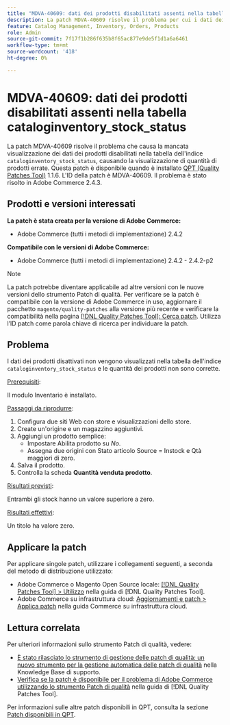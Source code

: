 ```yaml
---
title: "MDVA-40609: dati dei prodotti disabilitati assenti nella tabella cataloginventory_stock_status"
description: La patch MDVA-40609 risolve il problema per cui i dati dei prodotti disabilitati non vengono visualizzati nella tabella di indice "cataloginventory_stock_status", causando la visualizzazione di quantità di prodotti errate. Questa patch è disponibile quando è installato [Quality Patches Tool (QPT)](https://experienceleague.adobe.com/it/docs/commerce-knowledge-base/kb/announcements/commerce-announcements/magento-quality-patches-released-new-tool-to-self-serve-quality-patches) 1.1.6. L'ID della patch è MDVA-40609. Il problema è stato risolto in Adobe Commerce 2.4.3.
feature: Catalog Management, Inventory, Orders, Products
role: Admin
source-git-commit: 7f17f1b286f635b8f65ac877e9de5f1d1a6a6461
workflow-type: tm+mt
source-wordcount: '418'
ht-degree: 0%

---
```


# MDVA-40609: dati dei prodotti disabilitati assenti nella tabella cataloginventory_stock_status

La patch MDVA-40609 risolve il problema che causa la mancata visualizzazione dei dati dei prodotti disabilitati nella tabella dell&#39;indice `cataloginventory_stock_status`, causando la visualizzazione di quantità di prodotti errate. Questa patch è disponibile quando è installato [QPT (Quality Patches Tool)](https://experienceleague.adobe.com/it/docs/commerce-knowledge-base/kb/announcements/commerce-announcements/magento-quality-patches-released-new-tool-to-self-serve-quality-patches) 1.1.6. L&#39;ID della patch è MDVA-40609. Il problema è stato risolto in Adobe Commerce 2.4.3.

## Prodotti e versioni interessati

**La patch è stata creata per la versione di Adobe Commerce:**

* Adobe Commerce (tutti i metodi di implementazione) 2.4.2

**Compatibile con le versioni di Adobe Commerce:**

* Adobe Commerce (tutti i metodi di implementazione) 2.4.2 - 2.4.2-p2

>[!NOTE]
>
>La patch potrebbe diventare applicabile ad altre versioni con le nuove versioni dello strumento Patch di qualità. Per verificare se la patch è compatibile con la versione di Adobe Commerce in uso, aggiornare il pacchetto `magento/quality-patches` alla versione più recente e verificare la compatibilità nella pagina [[!DNL Quality Patches Tool]: Cerca patch](https://experienceleague.adobe.com/it/docs/commerce-knowledge-base/kb/announcements/commerce-announcements/magento-quality-patches-released-new-tool-to-self-serve-quality-patches). Utilizza l’ID patch come parola chiave di ricerca per individuare la patch.

## Problema

I dati dei prodotti disattivati non vengono visualizzati nella tabella dell&#39;indice `cataloginventory_stock_status` e le quantità dei prodotti non sono corrette.

<u>Prerequisiti</u>:

Il modulo Inventario è installato.

<u>Passaggi da riprodurre</u>:

1. Configura due siti Web con store e visualizzazioni dello store.
1. Create un&#39;origine e un magazzino aggiuntivi.
1. Aggiungi un prodotto semplice:
   * Impostare Abilita prodotto su *No*.
   * Assegna due origini con Stato articolo Source = Instock e Qtà maggiori di zero.
1. Salva il prodotto.
1. Controlla la scheda **Quantità venduta prodotto**.

<u>Risultati previsti</u>:

Entrambi gli stock hanno un valore superiore a zero.

<u>Risultati effettivi</u>:

Un titolo ha valore zero.

## Applicare la patch

Per applicare singole patch, utilizzare i collegamenti seguenti, a seconda del metodo di distribuzione utilizzato:

* Adobe Commerce o Magento Open Source locale: [[!DNL Quality Patches Tool] > Utilizzo](/help/tools/quality-patches-tool/usage.md) nella guida di [!DNL Quality Patches Tool].
* Adobe Commerce su infrastruttura cloud: [Aggiornamenti e patch > Applica patch](https://experienceleague.adobe.com/docs/commerce-cloud-service/user-guide/develop/upgrade/apply-patches.html?lang=it) nella guida Commerce su infrastruttura cloud.

## Lettura correlata

Per ulteriori informazioni sullo strumento Patch di qualità, vedere:

* [È stato rilasciato lo strumento di gestione delle patch di qualità: un nuovo strumento per la gestione automatica delle patch di qualità](https://experienceleague.adobe.com/it/docs/commerce-knowledge-base/kb/announcements/commerce-announcements/magento-quality-patches-released-new-tool-to-self-serve-quality-patches) nella Knowledge Base di supporto.
* [Verifica se la patch è disponibile per il problema di Adobe Commerce utilizzando lo strumento Patch di qualità](/help/tools/quality-patches-tool/patches-available-in-qpt/check-patch-for-magento-issue-with-magento-quality-patches.md) nella guida di [!DNL Quality Patches Tool].

Per informazioni sulle altre patch disponibili in QPT, consulta la sezione [Patch disponibili in QPT](https://support.magento.com/hc/en-us/sections/360010506631-Patches-available-in-MQP-tool-).
